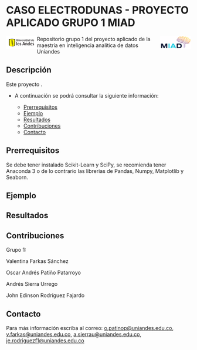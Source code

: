 # CASO ELECTRODUNAS - PROYECTO APLICADO GRUPO 1 MIAD

<img src="https://raw.githubusercontent.com/grupovajo/proyectoANS/master/recursos/MIAD.png" align="right"
     alt="MIAD" width="84" height="35">
<img src="https://raw.githubusercontent.com/grupovajo/proyectoANS/master/recursos/Uniandes.png" align="left"
     alt="MIAD" width="84" height="35">
     
Repositorio grupo 1 del proyecto aplicado de la maestría en inteligencia analitica de datos Uniandes


## Descripción

Este proyecto .

- A continuación se podrá consultar la siguiente información:

  - [Prerrequisitos](#prerrequisitos)
  - [Ejemplo](#ejemplo)
  - [Resultados](#resultados)
  - [Contribuciones](#contribuciones)
  - [Contacto](#contacto)
 
## Prerrequisitos
Se debe tener instalado Scikit-Learn y SciPy, se recomienda tener Anaconda 3 o de lo contrario las librerias de Pandas, Numpy, Matplotlib y Seaborn.

## Ejemplo



## Resultados





## Contribuciones
Grupo 1:

Valentina Farkas Sánchez

Oscar Andrés Patiño Patarroyo

Andrés Sierra Urrego

John Edinson Rodríguez Fajardo




## Contacto

Para más información escriba al correo: o.patinop@uniandes.edu.co, v.farkas@uniandes.edu.co, a.sierrau@uniandes.edu.co, je.rodriguezf1@uniandes.edu.co
